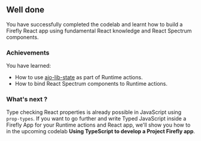 ## Well done

You have successfully completed the codelab and learnt how to build a Firefly React app using fundamental React knowledge and React Spectrum components.

### Achievements

You have learned: 

* How to use [aio-lib-state](https://github.com/adobe/aio-lib-state) as part of Runtime actions.
* How to bind React Spectrum components to Runtime actions.    

### What's next ?

Type checking React properties is already possible in JavaScript using `prop-types`. 
If you want to go further and write Typed JavaScript inside a Firefly App for your Runtime actions and React app, we'll show you how to in the upcoming codelab **Using TypeScript to develop a Project Firefly app**.    
